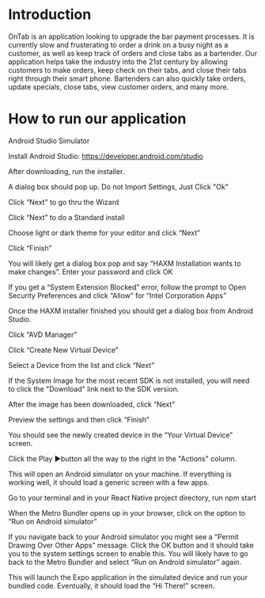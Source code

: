# Introduction
OnTab is an application looking to upgrade the bar payment processes. It is currently slow and frusterating to order a drink on a busy night as a customer, as well as keep track of orders and close tabs as a bartender. Our application helps take the industry into the 21st century by allowing customers to make orders, keep check on their tabs, and close their tabs right through their smart phone. Bartenders can also quickly take orders, update specials, close tabs, view customer orders, and many more. 

# How to run our application
Android Studio Simulator

Install Android Studio: https://developer.android.com/studio

After downloading, run the installer.

A dialog box should pop up. Do not Import Settings, Just Click "Ok"

Click “Next" to go thru the Wizard

Click “Next” to do a Standard install

Choose light or dark theme for your editor and click “Next”

Click “Finish”

You will likely get a dialog box pop and say “HAXM Installation wants to make changes”. Enter your password and click OK

If you get a “System Extension Blocked” error, follow the prompt to Open Security Preferences and click “Allow” for “Intel Corporation Apps”

Once the HAXM installer finished you should get a dialog box from Android Studio.

Click “AVD Manager”

Click “Create New Virtual Device”

Select a Device from the list and click “Next”

If the System Image for the most recent SDK is not installed, you will need to click the "Download" link next to the SDK version.

After the image has been downloaded, click “Next”

Preview the settings and then click “Finish”

You should see the newly created device in the “Your Virtual Device” screen.

Click the Play ▶️button all the way to the right in the "Actions" column.

This will open an Android simulator on your machine. If everything is working well, it should load a generic screen with a few apps.

Go to your terminal and in your React Native project directory, run npm start

When the Metro Bundler opens up in your browser, click on the option to “Run on Android simulator”

If you navigate back to your Android simulator you might see a “Permit Drawing Over Other Apps” message. Click the OK button and it should take you to the system settings screen to enable this. You will likely have to go back to the Metro Bundler and select “Run on Android simulator” again.

This will launch the Expo application in the simulated device and run your bundled code. Eventually, it should load the “Hi There!” screen.
